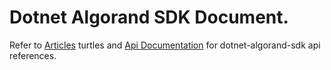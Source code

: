 # Dotnet Algorand SDK Document.
Refer to [Articles](articles/intro.md) turtles and [Api Documentation](api/index.md) for dotnet-algorand-sdk api references.


